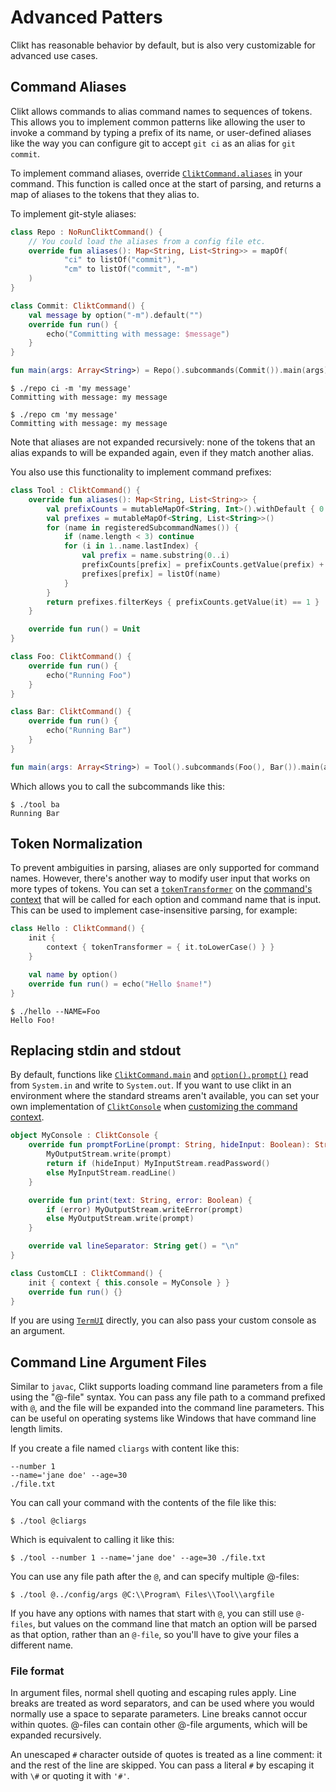 # Advanced Patters

Clikt has reasonable behavior by default, but is also very customizable
for advanced use cases.

## Command Aliases

Clikt allows commands to alias command names to sequences of tokens.
This allows you to implement common patterns like allowing the user to
invoke a command by typing a prefix of its name, or user-defined aliases
like the way you can configure git to accept `git ci` as an alias for
`git commit`.

To implement command aliases, override [`CliktCommand.aliases`][aliases] in your command.
This function is called once at the start of parsing,
and returns a map of aliases to the tokens that they alias to.

To implement git-style aliases:

```kotlin tab="Example"
class Repo : NoRunCliktCommand() {
    // You could load the aliases from a config file etc.
    override fun aliases(): Map<String, List<String>> = mapOf(
            "ci" to listOf("commit"),
            "cm" to listOf("commit", "-m")
    )
}

class Commit: CliktCommand() {
    val message by option("-m").default("")
    override fun run() {
        echo("Committing with message: $message")
    }
}

fun main(args: Array<String>) = Repo().subcommands(Commit()).main(args)
```

```text tab="Usage 1"
$ ./repo ci -m 'my message'
Committing with message: my message
```

```text tab="Usage 2"
$ ./repo cm 'my message'
Committing with message: my message
```

Note that aliases are not expanded recursively: none of the tokens that
an alias expands to will be expanded again, even if they match another
alias.

You also use this functionality to implement command prefixes:

```kotlin
class Tool : CliktCommand() {
    override fun aliases(): Map<String, List<String>> {
        val prefixCounts = mutableMapOf<String, Int>().withDefault { 0 }
        val prefixes = mutableMapOf<String, List<String>>()
        for (name in registeredSubcommandNames()) {
            if (name.length < 3) continue
            for (i in 1..name.lastIndex) {
                val prefix = name.substring(0..i)
                prefixCounts[prefix] = prefixCounts.getValue(prefix) + 1
                prefixes[prefix] = listOf(name)
            }
        }
        return prefixes.filterKeys { prefixCounts.getValue(it) == 1 }
    }

    override fun run() = Unit
}

class Foo: CliktCommand() {
    override fun run() {
        echo("Running Foo")
    }
}

class Bar: CliktCommand() {
    override fun run() {
        echo("Running Bar")
    }
}

fun main(args: Array<String>) = Tool().subcommands(Foo(), Bar()).main(args)
```

Which allows you to call the subcommands like this:

```
$ ./tool ba
Running Bar
```

## Token Normalization

To prevent ambiguities in parsing, aliases are only supported for
command names. However, there's another way to modify user input that
works on more types of tokens. You can set a [`tokenTransformer`][tokenTransformer] on the
[command's context][customizing-context] that will be
called for each option and command name that is input. This can be used
to implement case-insensitive parsing, for example:

```kotlin tab="Example"
class Hello : CliktCommand() {
    init {
        context { tokenTransformer = { it.toLowerCase() } }
    }

    val name by option()
    override fun run() = echo("Hello $name!")
}
```

```text tab="Usage"
$ ./hello --NAME=Foo
Hello Foo!
```

## Replacing stdin and stdout

By default, functions like [`CliktCommand.main`][main] and [`option().prompt()`][prompt]
read from `System.in` and write to `System.out`. If you want to use
clikt in an environment where the standard streams aren't available, you
can set your own implementation of [`CliktConsole`][CliktConsole]
when [customizing the command context][customizing-context].

```kotlin
object MyConsole : CliktConsole {
    override fun promptForLine(prompt: String, hideInput: Boolean): String? {
        MyOutputStream.write(prompt)
        return if (hideInput) MyInputStream.readPassword()
        else MyInputStream.readLine()
    }

    override fun print(text: String, error: Boolean) {
        if (error) MyOutputStream.writeError(prompt)
        else MyOutputStream.write(prompt)
    }

    override val lineSeparator: String get() = "\n"
}

class CustomCLI : CliktCommand() {
    init { context { this.console = MyConsole } }
    override fun run() {}
}
```

If you are using [`TermUI`][TermUI] directly,
you can also pass your custom console as an argument.

## Command Line Argument Files

Similar to `javac`, Clikt supports loading command line parameters from a file using the "@-file"
syntax. You can pass any file path to a command prefixed with `@`, and the file will be expanded
into the command line parameters. This can be useful on operating systems like Windows that have
command line length limits.

If you create a file named `cliargs` with content like this:

```
--number 1
--name='jane doe' --age=30
./file.txt
```

You can call your command with the contents of the file like this:

```
$ ./tool @cliargs
```

Which is equivalent to calling it like this:

```
$ ./tool --number 1 --name='jane doe' --age=30 ./file.txt
```

You can use any file path after the `@`, and can specify multiple @-files:

```
$ ./tool @../config/args @C:\\Program\ Files\\Tool\\argfile
```

If you have any options with names that start with `@`, you can still use `@-files`, but values on
the command line that match an option will be parsed as that option, rather than an `@-file`, so
you'll have to give your files a different name.


### File format

In argument files, normal shell quoting and escaping rules apply. Line breaks are treated as word
separators, and can be used where you would normally use a space to separate parameters. Line breaks
cannot occur within quotes. @-files can contain other @-file arguments, which will be expanded
recursively.

An unescaped `#` character outside of quotes is treated as a line comment: it and the rest of the
line are skipped. You can pass a literal `#` by escaping it with `\#` or quoting it with `'#'`.


[aliases]:             api/clikt/com.github.ajalt.clikt.core/-clikt-command/aliases.md
[tokenTransformer]:    api/clikt/com.github.ajalt.clikt.core/-context/token-transformer.md
[customizing-context]: commands.md#customizing-contexts
[main]:                api/clikt/com.github.ajalt.clikt.core/-clikt-command/main.md
[prompt]:              api/clikt/com.github.ajalt.clikt.parameters.options/prompt.md
[CliktConsole]:        api/clikt/com.github.ajalt.clikt.output/-clikt-console/index.md
[TermUI]:              api/clikt/com.github.ajalt.clikt.output/-term-ui/index.md
